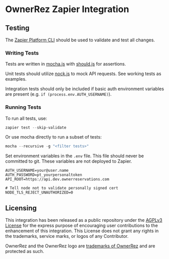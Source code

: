 # OwnerRez Zapier Integration

## Testing

The [Zapier Platform CLI](https://github.com/zapier/zapier-platform/blob/master/packages/cli/docs/cli.md) should be used to validate and test all changes.

### Writing Tests

Tests are written in [mocha.js](https://mochajs.org/) with [should.js](https://shouldjs.github.io/) for assertions.

Unit tests should utilize [nock.js](https://github.com/nock/nock/blob/main/README.md) to mock API requests. See working tests as examples. 

Integration tests should only be included if basic auth environment variables are present (e.g. `if (process.env.AUTH_USERNAME)`).

### Running Tests

To run all tests, use:
```powershell
zapier test --skip-validate
```

Or use mocha directly to run a subset of tests:
```powershell
mocha --recursive -g "<filter tests>"
```

Set environment variables in the `.env` file. This file should never be committed to git. These variables are not deployed to Zapier.
```
AUTH_USERNAME=your@user.name
AUTH_PASSWORD=pt_yourpersonaltoken
API_ROOT=https://api.dev.ownerreservations.com

# Tell node not to validate personally signed cert
NODE_TLS_REJECT_UNAUTHORIZED=0
```

## Licensing

This integration has been released as a public repository under the [AGPLv3 License](LICENSE.md) for the express purpose of encouraging user contributions to the enhancement of this integration. This License does not grant any rights in the trademarks, service marks, or logos of any Contributor. 

OwnerRez and the OwnerRez logo are [trademarks of OwnerRez](https://www.ownerreservations.com/trademark) and are protected as such.